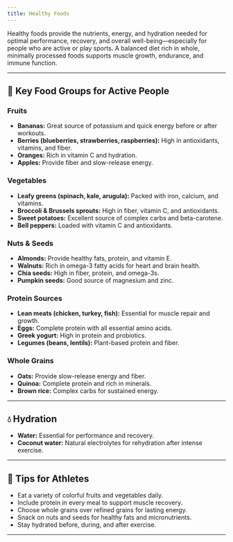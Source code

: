 ```yaml
---
title: Healthy Foods
---
```


Healthy foods provide the nutrients, energy, and hydration needed for optimal performance, recovery, and overall well-being—especially for people who are active or play sports. A balanced diet rich in whole, minimally processed foods supports muscle growth, endurance, and immune function.

---

## 🥦 Key Food Groups for Active People

### Fruits

- **Bananas:** Great source of potassium and quick energy before or after workouts.
- **Berries (blueberries, strawberries, raspberries):** High in antioxidants, vitamins, and fiber.
- **Oranges:** Rich in vitamin C and hydration.
- **Apples:** Provide fiber and slow-release energy.

### Vegetables

- **Leafy greens (spinach, kale, arugula):** Packed with iron, calcium, and vitamins.
- **Broccoli & Brussels sprouts:** High in fiber, vitamin C, and antioxidants.
- **Sweet potatoes:** Excellent source of complex carbs and beta-carotene.
- **Bell peppers:** Loaded with vitamin C and antioxidants.

### Nuts & Seeds

- **Almonds:** Provide healthy fats, protein, and vitamin E.
- **Walnuts:** Rich in omega-3 fatty acids for heart and brain health.
- **Chia seeds:** High in fiber, protein, and omega-3s.
- **Pumpkin seeds:** Good source of magnesium and zinc.

### Protein Sources

- **Lean meats (chicken, turkey, fish):** Essential for muscle repair and growth.
- **Eggs:** Complete protein with all essential amino acids.
- **Greek yogurt:** High in protein and probiotics.
- **Legumes (beans, lentils):** Plant-based protein and fiber.

### Whole Grains

- **Oats:** Provide slow-release energy and fiber.
- **Quinoa:** Complete protein and rich in minerals.
- **Brown rice:** Complex carbs for sustained energy.

---

## 💧 Hydration

- **Water:** Essential for performance and recovery.
- **Coconut water:** Natural electrolytes for rehydration after intense exercise.

---

## 📝 Tips for Athletes

- Eat a variety of colorful fruits and vegetables daily.
- Include protein in every meal to support muscle recovery.
- Choose whole grains over refined grains for lasting energy.
- Snack on nuts and seeds for healthy fats and micronutrients.
- Stay hydrated before, during, and after exercise.

---
